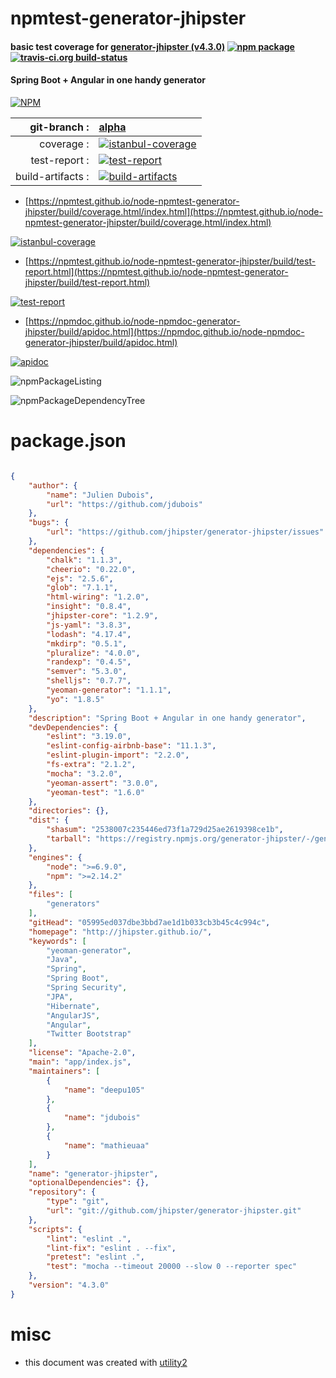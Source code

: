 # npmtest-generator-jhipster

#### basic test coverage for  [generator-jhipster (v4.3.0)](http://jhipster.github.io/)  [![npm package](https://img.shields.io/npm/v/npmtest-generator-jhipster.svg?style=flat-square)](https://www.npmjs.org/package/npmtest-generator-jhipster) [![travis-ci.org build-status](https://api.travis-ci.org/npmtest/node-npmtest-generator-jhipster.svg)](https://travis-ci.org/npmtest/node-npmtest-generator-jhipster)

#### Spring Boot + Angular in one handy generator

[![NPM](https://nodei.co/npm/generator-jhipster.png?downloads=true&downloadRank=true&stars=true)](https://www.npmjs.com/package/generator-jhipster)

| git-branch : | [alpha](https://github.com/npmtest/node-npmtest-generator-jhipster/tree/alpha)|
|--:|:--|
| coverage : | [![istanbul-coverage](https://npmtest.github.io/node-npmtest-generator-jhipster/build/coverage.badge.svg)](https://npmtest.github.io/node-npmtest-generator-jhipster/build/coverage.html/index.html)|
| test-report : | [![test-report](https://npmtest.github.io/node-npmtest-generator-jhipster/build/test-report.badge.svg)](https://npmtest.github.io/node-npmtest-generator-jhipster/build/test-report.html)|
| build-artifacts : | [![build-artifacts](https://npmtest.github.io/node-npmtest-generator-jhipster/glyphicons_144_folder_open.png)](https://github.com/npmtest/node-npmtest-generator-jhipster/tree/gh-pages/build)|

- [https://npmtest.github.io/node-npmtest-generator-jhipster/build/coverage.html/index.html](https://npmtest.github.io/node-npmtest-generator-jhipster/build/coverage.html/index.html)

[![istanbul-coverage](https://npmtest.github.io/node-npmtest-generator-jhipster/build/screenCapture.buildCi.browser.%252Ftmp%252Fbuild%252Fcoverage.lib.html.png)](https://npmtest.github.io/node-npmtest-generator-jhipster/build/coverage.html/index.html)

- [https://npmtest.github.io/node-npmtest-generator-jhipster/build/test-report.html](https://npmtest.github.io/node-npmtest-generator-jhipster/build/test-report.html)

[![test-report](https://npmtest.github.io/node-npmtest-generator-jhipster/build/screenCapture.buildCi.browser.%252Ftmp%252Fbuild%252Ftest-report.html.png)](https://npmtest.github.io/node-npmtest-generator-jhipster/build/test-report.html)

- [https://npmdoc.github.io/node-npmdoc-generator-jhipster/build/apidoc.html](https://npmdoc.github.io/node-npmdoc-generator-jhipster/build/apidoc.html)

[![apidoc](https://npmdoc.github.io/node-npmdoc-generator-jhipster/build/screenCapture.buildCi.browser.%252Ftmp%252Fbuild%252Fapidoc.html.png)](https://npmdoc.github.io/node-npmdoc-generator-jhipster/build/apidoc.html)

![npmPackageListing](https://npmtest.github.io/node-npmtest-generator-jhipster/build/screenCapture.npmPackageListing.svg)

![npmPackageDependencyTree](https://npmtest.github.io/node-npmtest-generator-jhipster/build/screenCapture.npmPackageDependencyTree.svg)



# package.json

```json

{
    "author": {
        "name": "Julien Dubois",
        "url": "https://github.com/jdubois"
    },
    "bugs": {
        "url": "https://github.com/jhipster/generator-jhipster/issues"
    },
    "dependencies": {
        "chalk": "1.1.3",
        "cheerio": "0.22.0",
        "ejs": "2.5.6",
        "glob": "7.1.1",
        "html-wiring": "1.2.0",
        "insight": "0.8.4",
        "jhipster-core": "1.2.9",
        "js-yaml": "3.8.3",
        "lodash": "4.17.4",
        "mkdirp": "0.5.1",
        "pluralize": "4.0.0",
        "randexp": "0.4.5",
        "semver": "5.3.0",
        "shelljs": "0.7.7",
        "yeoman-generator": "1.1.1",
        "yo": "1.8.5"
    },
    "description": "Spring Boot + Angular in one handy generator",
    "devDependencies": {
        "eslint": "3.19.0",
        "eslint-config-airbnb-base": "11.1.3",
        "eslint-plugin-import": "2.2.0",
        "fs-extra": "2.1.2",
        "mocha": "3.2.0",
        "yeoman-assert": "3.0.0",
        "yeoman-test": "1.6.0"
    },
    "directories": {},
    "dist": {
        "shasum": "2538007c235446ed73f1a729d25ae2619398ce1b",
        "tarball": "https://registry.npmjs.org/generator-jhipster/-/generator-jhipster-4.3.0.tgz"
    },
    "engines": {
        "node": ">=6.9.0",
        "npm": ">=2.14.2"
    },
    "files": [
        "generators"
    ],
    "gitHead": "05995ed037dbe3bbd7ae1d1b033cb3b45c4c994c",
    "homepage": "http://jhipster.github.io/",
    "keywords": [
        "yeoman-generator",
        "Java",
        "Spring",
        "Spring Boot",
        "Spring Security",
        "JPA",
        "Hibernate",
        "AngularJS",
        "Angular",
        "Twitter Bootstrap"
    ],
    "license": "Apache-2.0",
    "main": "app/index.js",
    "maintainers": [
        {
            "name": "deepu105"
        },
        {
            "name": "jdubois"
        },
        {
            "name": "mathieuaa"
        }
    ],
    "name": "generator-jhipster",
    "optionalDependencies": {},
    "repository": {
        "type": "git",
        "url": "git://github.com/jhipster/generator-jhipster.git"
    },
    "scripts": {
        "lint": "eslint .",
        "lint-fix": "eslint . --fix",
        "pretest": "eslint .",
        "test": "mocha --timeout 20000 --slow 0 --reporter spec"
    },
    "version": "4.3.0"
}
```



# misc
- this document was created with [utility2](https://github.com/kaizhu256/node-utility2)
